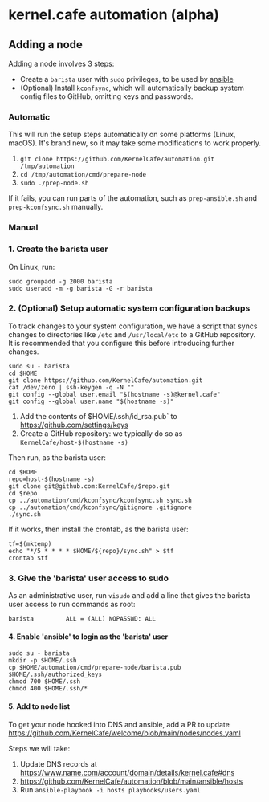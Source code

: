 # kernel.cafe automation (alpha)

## Adding a node

Adding a node involves 3 steps:

* Create a `barista` user with `sudo` privileges, to be used by [ansible](https://www.ansible.com)
* (Optional) Install `kconfsync`, which will automatically backup system config files to GitHub, omitting keys and passwords.

### Automatic

This will run the setup steps automatically on some platforms (Linux, macOS). It's brand new, so it may take some modifications to work properly.

1. `git clone https://github.com/KernelCafe/automation.git /tmp/automation`
2. `cd /tmp/automation/cmd/prepare-node`
3. `sudo ./prep-node.sh`

If it fails, you can run parts of the automation, such as `prep-ansible.sh` and `prep-kconfsync.sh` manually.

### Manual

### 1. Create the barista user

On Linux, run:

```
sudo groupadd -g 2000 barista
sudo useradd -m -g barista -G -r barista
```

### 2. (Optional) Setup automatic system configuration backups

To track changes to your system configuration, we have a script that syncs changes to directories like `/etc` and `/usr/local/etc` to a GitHub repository. It is recommended that you configure this before introducing further changes.

```
sudo su - barista
cd $HOME
git clone https://github.com/KernelCafe/automation.git
cat /dev/zero | ssh-keygen -q -N ""
git config --global user.email "$(hostname -s)@kernel.cafe"
git config --global user.name "$(hostname -s)"
```

1. Add the contents of $HOME/.ssh/id_rsa.pub` to https://github.com/settings/keys
2. Create a GitHub repository: we typically do so as `KernelCafe/host-$(hostname -s)`

Then run, as the barista user:

```
cd $HOME
repo=host-$(hostname -s)
git clone git@github.com:KernelCafe/$repo.git
cd $repo
cp ../automation/cmd/kconfsync/kconfsync.sh sync.sh
cp ../automation/cmd/kconfsync/gitignore .gitignore
./sync.sh
```

If it works, then install the crontab, as the barista user:

```
tf=$(mktemp)
echo "*/5 * * * * $HOME/${repo}/sync.sh" > $tf
crontab $tf
```

### 3. Give the 'barista' user access to sudo

As an administrative user, run `visudo` and add a line that gives the barista user access to run commands as root:

`barista         ALL = (ALL) NOPASSWD: ALL`

#### 4. Enable 'ansible' to login as the 'barista' user

```
sudo su - barista
mkdir -p $HOME/.ssh
cp $HOME/automation/cmd/prepare-node/barista.pub $HOME/.ssh/authorized_keys
chmod 700 $HOME/.ssh
chmod 400 $HOME/.ssh/*
```

#### 5. Add to node list

To get your node hooked into DNS and ansible, add a PR to update https://github.com/KernelCafe/welcome/blob/main/nodes/nodes.yaml

Steps we will take:

1. Update DNS records at https://www.name.com/account/domain/details/kernel.cafe#dns
2. https://github.com/KernelCafe/automation/blob/main/ansible/hosts
3. Run `ansible-playbook -i hosts playbooks/users.yaml`

